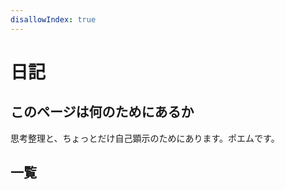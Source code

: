 ```yaml
---
disallowIndex: true
---
```


# 日記

## このページは何のためにあるか

思考整理と、ちょっとだけ自己顕示のためにあります。ポエムです。

## 一覧

<post-list v-bind:dirNames="['diary']" />